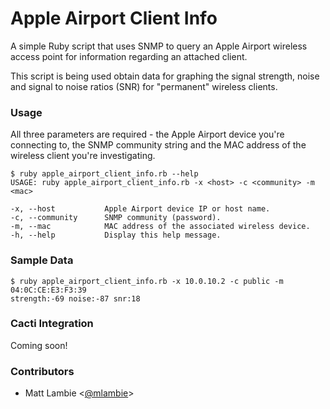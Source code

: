 # Apple Airport Client Info

A simple Ruby script that uses SNMP to query an Apple Airport wireless access point for information regarding an attached client.

This script is being used obtain data for graphing the signal strength, noise and signal to noise ratios (SNR) for "permanent" wireless clients.

### Usage

All three parameters are required - the Apple Airport device you're connecting to, the SNMP community string and the MAC address of the wireless client you're investigating.

    $ ruby apple_airport_client_info.rb --help
    USAGE: ruby apple_airport_client_info.rb -x <host> -c <community> -m <mac>

    -x, --host           Apple Airport device IP or host name.
    -c, --community      SNMP community (password).
    -m, --mac            MAC address of the associated wireless device.
    -h, --help           Display this help message.

### Sample Data

    $ ruby apple_airport_client_info.rb -x 10.0.10.2 -c public -m 04:0C:CE:E3:F3:39
    strength:-69 noise:-87 snr:18

### Cacti Integration

Coming soon!

### Contributors

* Matt Lambie <[@mlambie](http://twitter.com/mlambie)>